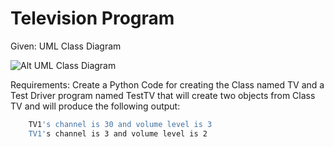 # Television Program
Given: UML Class Diagram

![Alt UML Class Diagram](https://github.com/DaleMenciro/TELEVISION-PROGRAM/assets/128887425/66b2c120-531f-4ca5-8328-5206e5980bc9)

Requirements: Create a Python Code for creating the Class named TV and a Test Driver program named TestTV that will create two objects from Class TV and will produce the following output:
```bash
    TV1's channel is 30 and volume level is 3
    TV1's channel is 3 and volume level is 2
```
